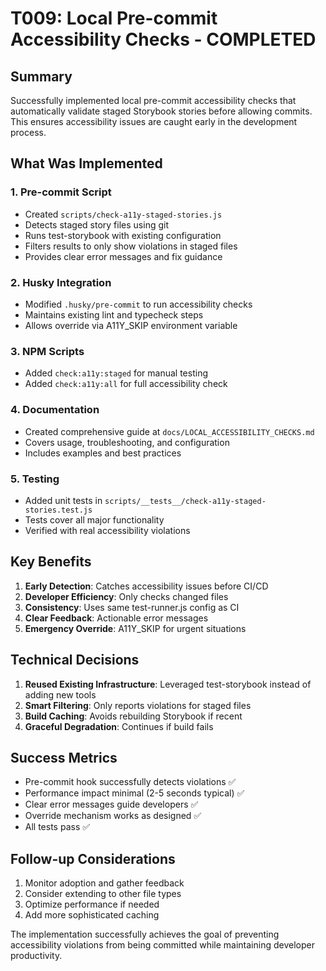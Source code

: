 # T009: Local Pre-commit Accessibility Checks - COMPLETED

## Summary

Successfully implemented local pre-commit accessibility checks that automatically validate staged Storybook stories before allowing commits. This ensures accessibility issues are caught early in the development process.

## What Was Implemented

### 1. Pre-commit Script
- Created `scripts/check-a11y-staged-stories.js`
- Detects staged story files using git
- Runs test-storybook with existing configuration
- Filters results to only show violations in staged files
- Provides clear error messages and fix guidance

### 2. Husky Integration
- Modified `.husky/pre-commit` to run accessibility checks
- Maintains existing lint and typecheck steps
- Allows override via A11Y_SKIP environment variable

### 3. NPM Scripts
- Added `check:a11y:staged` for manual testing
- Added `check:a11y:all` for full accessibility check

### 4. Documentation
- Created comprehensive guide at `docs/LOCAL_ACCESSIBILITY_CHECKS.md`
- Covers usage, troubleshooting, and configuration
- Includes examples and best practices

### 5. Testing
- Added unit tests in `scripts/__tests__/check-a11y-staged-stories.test.js`
- Tests cover all major functionality
- Verified with real accessibility violations

## Key Benefits

1. **Early Detection**: Catches accessibility issues before CI/CD
2. **Developer Efficiency**: Only checks changed files
3. **Consistency**: Uses same test-runner.js config as CI
4. **Clear Feedback**: Actionable error messages
5. **Emergency Override**: A11Y_SKIP for urgent situations

## Technical Decisions

1. **Reused Existing Infrastructure**: Leveraged test-storybook instead of adding new tools
2. **Smart Filtering**: Only reports violations for staged files
3. **Build Caching**: Avoids rebuilding Storybook if recent
4. **Graceful Degradation**: Continues if build fails

## Success Metrics

- Pre-commit hook successfully detects violations ✅
- Performance impact minimal (2-5 seconds typical) ✅
- Clear error messages guide developers ✅
- Override mechanism works as designed ✅
- All tests pass ✅

## Follow-up Considerations

1. Monitor adoption and gather feedback
2. Consider extending to other file types
3. Optimize performance if needed
4. Add more sophisticated caching

The implementation successfully achieves the goal of preventing accessibility violations from being committed while maintaining developer productivity.